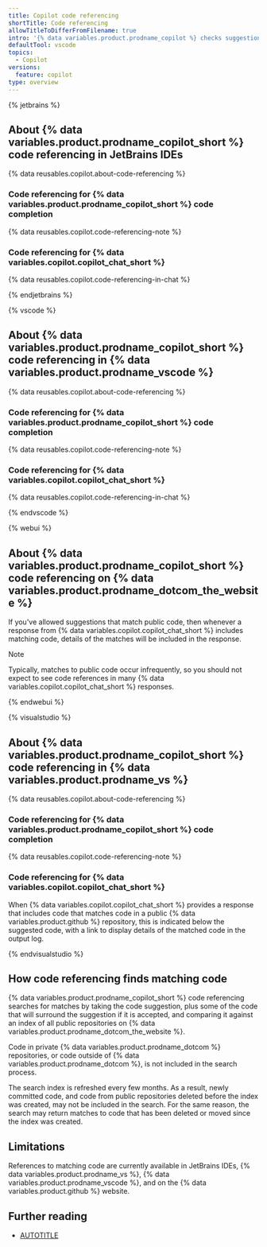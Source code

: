 ```yaml
---
title: Copilot code referencing
shortTitle: Code referencing
allowTitleToDifferFromFilename: true
intro: '{% data variables.product.prodname_copilot %} checks suggestions for matches with publicly available code. Any matches are discarded or suggested with a code reference.'
defaultTool: vscode
topics:
  - Copilot
versions:
  feature: copilot
type: overview
---
```


{% jetbrains %}

## About {% data variables.product.prodname_copilot_short %} code referencing in JetBrains IDEs

{% data reusables.copilot.about-code-referencing %}

### Code referencing for {% data variables.product.prodname_copilot_short %} code completion

{% data reusables.copilot.code-referencing-note %}

### Code referencing for {% data variables.copilot.copilot_chat_short %}

{% data reusables.copilot.code-referencing-in-chat %}

{% endjetbrains %}

{% vscode %}

## About {% data variables.product.prodname_copilot_short %} code referencing in {% data variables.product.prodname_vscode %}

{% data reusables.copilot.about-code-referencing %}

### Code referencing for {% data variables.product.prodname_copilot_short %} code completion

{% data reusables.copilot.code-referencing-note %}

### Code referencing for {% data variables.copilot.copilot_chat_short %}

{% data reusables.copilot.code-referencing-in-chat %}

{% endvscode %}

{% webui %}

## About {% data variables.product.prodname_copilot_short %} code referencing on {% data variables.product.prodname_dotcom_the_website %}

If you've allowed suggestions that match public code, then whenever a response from {% data variables.copilot.copilot_chat_short %} includes matching code, details of the matches will be included in the response.

> [!NOTE]
> Typically, matches to public code occur infrequently, so you should not expect to see code references in many {% data variables.copilot.copilot_chat_short %} responses.

{% endwebui %}

{% visualstudio %}

## About {% data variables.product.prodname_copilot_short %} code referencing in {% data variables.product.prodname_vs %}

{% data reusables.copilot.about-code-referencing %}

### Code referencing for {% data variables.product.prodname_copilot_short %} code completion

{% data reusables.copilot.code-referencing-note %}

### Code referencing for {% data variables.copilot.copilot_chat_short %}

When {% data variables.copilot.copilot_chat_short %} provides a response that includes code that matches code in a public {% data variables.product.github %} repository, this is indicated below the suggested code, with a link to display details of the matched code in the output log.

{% endvisualstudio %}

## How code referencing finds matching code

{% data variables.product.prodname_copilot_short %} code referencing searches for matches by taking the code suggestion, plus some of the code that will surround the suggestion if it is accepted, and comparing it against an index of all public repositories on {% data variables.product.prodname_dotcom_the_website %}.

Code in private {% data variables.product.prodname_dotcom %} repositories, or code outside of {% data variables.product.prodname_dotcom %}, is not included in the search process.

The search index is refreshed every few months. As a result, newly committed code, and code from public repositories deleted before the index was created, may not be included in the search. For the same reason, the search may return matches to code that has been deleted or moved since the index was created.

## Limitations

References to matching code are currently available in JetBrains IDEs, {% data variables.product.prodname_vs %}, {% data variables.product.prodname_vscode %}, and on the {% data variables.product.github %} website.

## Further reading

* [AUTOTITLE](/copilot/how-tos/completions/finding-public-code-that-matches-github-copilot-suggestions)
